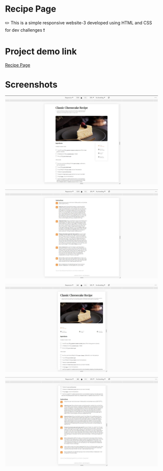 # Recipe Page
✏️ This is a simple responsive website-3 developed using HTML and CSS for dev challenges ❗

# Project demo link

<a href="https://mithesh14.github.io/my-team-page/">Recipe Page</a>

# Screenshots 

![screenshots](https://github.com/Mithesh14/Recipe-page/blob/main/images/image1.jpg)

![screenshots](https://github.com/Mithesh14/Recipe-page/blob/main/images/image2.jpg)

![screenshots](https://github.com/Mithesh14/Recipe-page/blob/main/images/image3.jpg)

![screenshots](https://github.com/Mithesh14/Recipe-page/blob/main/images/image4.jpg)

